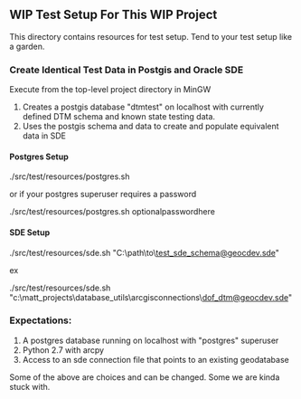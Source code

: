 ## WIP Test Setup For This WIP Project

This directory contains resources for test setup.  Tend to your test setup like a garden.

### Create Identical Test Data in Postgis and Oracle SDE

Execute from the top-level project directory in MinGW 

1. Creates a postgis database "dtmtest" on localhost with currently defined DTM schema and known state testing data.
2. Uses the postgis schema and data to create and populate equivalent data in SDE 

#### Postgres Setup 

   ./src/test/resources/postgres.sh  

   or if your postgres superuser requires a password

   ./src/test/resources/postgres.sh optionalpasswordhere
    
#### SDE Setup

   ./src/test/resources/sde.sh "C:\path\to\test_sde_schema@geocdev.sde"

   ex

   ./src/test/resources/sde.sh "c:\matt_projects\database_utils\arcgisconnections\dof_dtm@geocdev.sde"

### Expectations:

1. A postgres database running on localhost with "postgres" superuser 
2. Python 2.7 with arcpy 
3. Access to an sde connection file that points to an existing geodatabase

Some of the above are choices and can be changed.  Some we are kinda stuck with.




